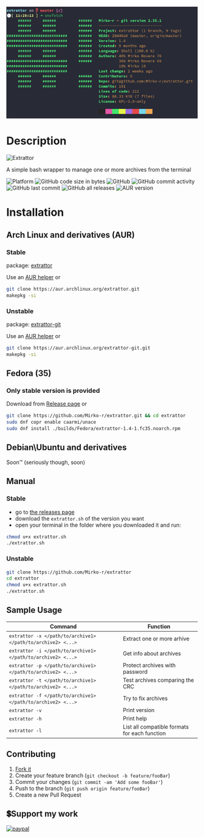 ![onefetch](./onefetch.png)

# Description

![Extrattor](https://github.com/Mirko-r/extrattor/blob/master/Extrattor1.0.png)

A simple bash wrapper to manage one or more archives from the terminal

![Platform](https://img.shields.io/badge/platform%20-Linux-blue) ![GitHub code size in bytes](https://img.shields.io/github/languages/code-size/Mirko-r/extrattor) ![GitHub](https://img.shields.io/github/license/Mirko-r/extrattor) ![GitHub commit activity](https://img.shields.io/github/commit-activity/y/Mirko-r/extrattor) ![GitHub last commit](https://img.shields.io/github/last-commit/Mirko-r/extrattor) ![GitHub all releases](https://img.shields.io/github/downloads/Mirko-r/extrattor/total) ![AUR version](https://img.shields.io/aur/version/extrattor)

# Installation

## Arch Linux and derivatives (AUR)

### Stable
package: [extrattor](https://aur.archlinux.org/packages/extrattor)<br>

Use an [AUR helper](https://wiki.archlinux.org/title/AUR_helpers) or

```bash
git clone https://aur.archlinux.org/extrattor.git
makepkg -si
```

### Unstable
package: [extrattor-git](https://aur.archlinux.org/packages/extrattor-git)<br>

Use an [AUR helper](https://wiki.archlinux.org/title/AUR_helpers) or

```bash
git clone https://aur.archlinux.org/extrattor-git.git
makepkg -si
```

## Fedora (35)

### Only stable version is provided

Download from [Release page](https://github.com/Mirko-r/extrattor/releases) or

```bash
git clone https://github.com/Mirko-r/extrattor.git && cd extrattor
sudo dnf copr enable caarmi/unace
sudo dnf install ./builds/Fedora/extrattor-1.4-1.fc35.noarch.rpm
```

## Debian\Ubuntu and derivatives

Soon™ (seriously though, soon)

## Manual

### Stable

- go to [the releases page](https://github.com/Mirko-r/extrattor/releases)
- download the `extrattor.sh` of the version you want
- open your terminal in the folder where you downloaded it and run:

```bash
chmod u+x extrattor.sh
./extrattor.sh
```

### Unstable

```bash
git clone https://github.com/Mirko-r/extrattor
cd extrattor
chmod u+x extrattor.sh
./extrattor.sh
```
## Sample Usage

| Command              | Function                                                               |
| -------------------- | ---------------------------------------------------------------------- |
| `extrattor -x </path/to/archive1> </path/to/archive2> <...>`| Extract one or more arhive      |
| `extrattor -i </path/to/archive1> </path/to/archive2> <...>`| Get info about archives       	|
| `extrattor -p </path/to/archive1> </path/to/archive2> <...>`| Protect archives with password	|
| `extrattor -t </path/to/archive1> </path/to/archive2> <...>`| Test archives comparing the CRC	|
| `extrattor -f </path/to/archive1> </path/to/archive2> <...>`| Try to fix archives	|
| `extrattor -v`       | Print version                                                          |
| `extrattor -h`       | Print help                                                             |
| `extrattor -l`       | List all compatible formats for each function				|

## Contributing

1. [Fork it](<https://github.com/Mirko-r/extrattor/fork>)
2. Create your feature branch (`git checkout -b feature/fooBar`)
3. Commit your changes (`git commit -am 'Add some fooBar'`)
4. Push to the branch (`git push origin feature/fooBar`)
5. Create a new Pull Request

## 💲Support my work

[![paypal](https://img.shields.io/badge/PayPal-00457C?style=for-the-badge&logo=paypal&logoColor=white)](https://paypal.me/stupidamentepod)
